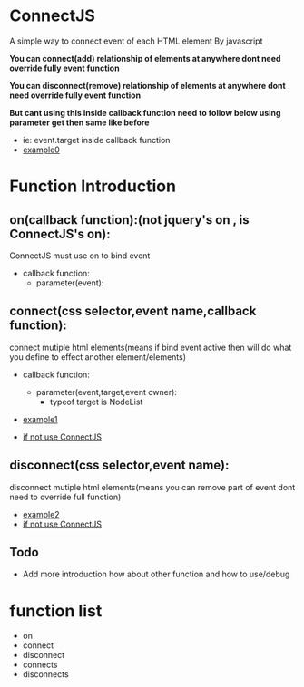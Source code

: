 # ConnectJS
A simple way to connect event of each HTML element By javascript  

**You can connect(add) relationship of elements at anywhere dont need override fully event function**

**You can disconnect(remove) relationship of elements at anywhere dont need override fully event function**

**But cant using this inside callback function need to follow below using parameter get then same like before**
  * ie: event.target inside callback function
  * [example0](https://github.com/FITLOSS/ConnectJS/blob/main/Example0.html)
# Function Introduction

## on(callback function):(not jquery's on , is ConnectJS's on):
ConnectJS must use on to bind event
* callback function:
  * parameter(event):
## connect(css selector,event name,callback function):
connect mutiple html elements(means if bind event active then will do what you define to effect another element/elements)
* callback function:
  * parameter(event,target,event owner):
    * typeof target is NodeList
      
* [example1](https://github.com/FITLOSS/ConnectJS/blob/main/Example1.html)
* [if not use ConnectJS](https://github.com/FITLOSS/ConnectJS/blob/main/Example1_NotUseConnect.html)

## disconnect(css selector,event name):
disconnect mutiple html elements(means you can remove part of event dont need to override full function)
* [example2](https://github.com/FITLOSS/ConnectJS/blob/main/Example2.html)
* [if not use ConnectJS](https://github.com/FITLOSS/ConnectJS/blob/main/Example2_NotUseConnect.html)

## Todo
* Add more introduction how about other function and how to use/debug 
# function list
* on
* connect
* disconnect
* connects
* disconnects
